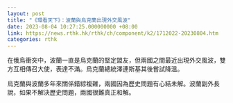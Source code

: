 ```yaml
---
layout: post
title: "《環看天下》：波蘭與烏克蘭出現外交風波"
date: 2023-08-04 10:27:25.000000000 +08:00
link: https://news.rthk.hk/rthk/ch/component/k2/1712022-20230804.htm
categories: rthk
---
```


在俄烏衝突中，波蘭一直是烏克蘭的堅定盟友，但兩國之間最近出現外交風波，雙方互相傳召大使，表達不滿。烏克蘭總統澤連斯基其後嘗試降溫。

烏克蘭與波蘭多年來關係錯綜複雜，兩國因為歷史問題有心結未解。波蘭副外長說，如果不解決歷史問題，兩國很難真正和解。
